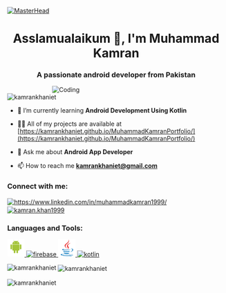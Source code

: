 [![MasterHead](https://1.bp.blogspot.com/-7A4WynwLsMw/XbBpCXG8fHI/AAAAAAAAMt4/uOa1bpLskYgrwGbllhSu2SDj_Mig8SXJQCLcBGAsYHQ/s1600/2000_600px.gif)](https://rishavchanda.io)
<h1 align="center">Asslamualaikum 👋, I'm Muhammad Kamran</h1>
<h3 align="center">A passionate android developer from Pakistan</h3>
<img align="right" alt="Coding" width="400" src="https://camo.githubusercontent.com/cae12fddd9d6982901d82580bdf321d81fb299141098ca1c2d4891870827bf17/68747470733a2f2f6d69726f2e6d656469756d2e636f6d2f6d61782f313336302f302a37513379765349765f7430696f4a2d5a2e676966">

<p align="left"> <img src="https://komarev.com/ghpvc/?username=kamrankhaniet&label=Profile%20views&color=0e75b6&style=flat" alt="kamrankhaniet" /> </p>

- 🌱 I’m currently learning **Android Development Using Kotlin**

- 👨‍💻 All of my projects are available at [https://kamrankhaniet.github.io/MuhammadKamranPortfolio/](https://kamrankhaniet.github.io/MuhammadKamranPortfolio/)

- 💬 Ask me about **Android App Developer**

- 📫 How to reach me **kamrankhaniet@gmail.com**

<h3 align="left">Connect with me:</h3>
<p align="left">
<a href="https://linkedin.com/in/https://www.linkedin.com/in/muhammadkamran1999/" target="blank"><img align="center" src="https://raw.githubusercontent.com/rahuldkjain/github-profile-readme-generator/master/src/images/icons/Social/linked-in-alt.svg" alt="https://www.linkedin.com/in/muhammadkamran1999/" height="30" width="40" /></a>
<a href="https://instagram.com/kamran.khan1999" target="blank"><img align="center" src="https://raw.githubusercontent.com/rahuldkjain/github-profile-readme-generator/master/src/images/icons/Social/instagram.svg" alt="kamran.khan1999" height="30" width="40" /></a>
</p>

<h3 align="left">Languages and Tools:</h3>
<p align="left"> <a href="https://developer.android.com" target="_blank" rel="noreferrer"> <img src="https://raw.githubusercontent.com/devicons/devicon/master/icons/android/android-original-wordmark.svg" alt="android" width="40" height="40"/> </a> <a href="https://firebase.google.com/" target="_blank" rel="noreferrer"> <img src="https://www.vectorlogo.zone/logos/firebase/firebase-icon.svg" alt="firebase" width="40" height="40"/> </a> <a href="https://www.java.com" target="_blank" rel="noreferrer"> <img src="https://raw.githubusercontent.com/devicons/devicon/master/icons/java/java-original.svg" alt="java" width="40" height="40"/> </a> <a href="https://kotlinlang.org" target="_blank" rel="noreferrer"> <img src="https://www.vectorlogo.zone/logos/kotlinlang/kotlinlang-icon.svg" alt="kotlin" width="40" height="40"/> </a> </p>

<p><img align="left" src="https://github-readme-stats.vercel.app/api/top-langs?username=kamrankhaniet&show_icons=true&locale=en&layout=compact" alt="kamrankhaniet" /></p>

<p>&nbsp;<img align="center" src="https://github-readme-stats.vercel.app/api?username=kamrankhaniet&show_icons=true&locale=en" alt="kamrankhaniet" /></p>

<p><img align="center" src="https://github-readme-streak-stats.herokuapp.com/?user=kamrankhaniet&" alt="kamrankhaniet" /></p>

